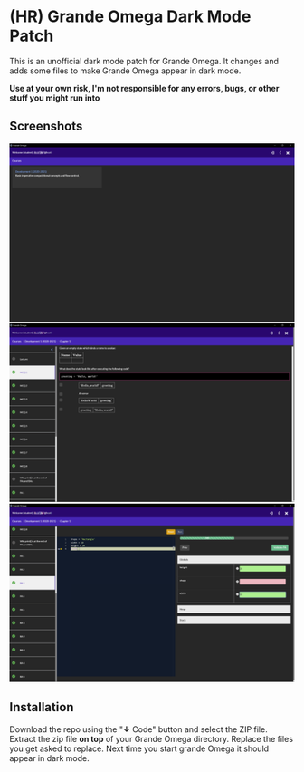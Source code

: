 <!-- @format -->

# (HR) Grande Omega Dark Mode Patch

This is an unofficial dark mode patch for Grande Omega. It changes and adds some files to make Grande Omega appear in dark mode.

**Use at your own risk, I'm not responsible for any errors, bugs, or other stuff you might run into**

## Screenshots

![](https://raw.githubusercontent.com/Foxxite/HR-Grande-Omage-Darkmode-Patch/master/screenshots/1.png)
![](https://raw.githubusercontent.com/Foxxite/HR-Grande-Omage-Darkmode-Patch/master/screenshots/2.png)
![](https://raw.githubusercontent.com/Foxxite/HR-Grande-Omage-Darkmode-Patch/master/screenshots/3.png)

## Installation

Download the repo using the "**↓** Code" button and select the ZIP file. Extract the zip file **on top** of your Grande Omega directory. Replace the files you get asked to replace.
Next time you start grande Omega it should appear in dark mode.
